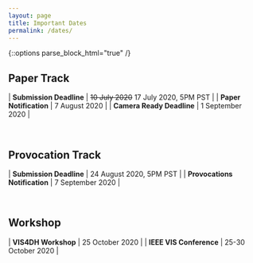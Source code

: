 ```yaml
---
layout: page
title: Important Dates
permalink: /dates/
---
```


{::options parse_block_html="true" /}

## Paper Track

| **Submission Deadline** | <del>10 July 2020</del> 17 July 2020, 5PM PST |
| **Paper Notification** | 7 August 2020 |
| **Camera Ready Deadline** | 1 September 2020 |

&nbsp;


## Provocation Track

| **Submission Deadline** | 24 August 2020, 5PM PST |
| **Provocations Notification** | 7 September 2020 |


&nbsp;

## Workshop


| **VIS4DH Workshop** | 25 October 2020 |
| **IEEE VIS Conference** | 25-30 October 2020 |
